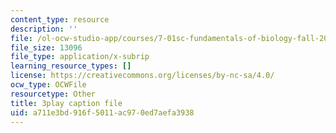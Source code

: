 ```yaml
---
content_type: resource
description: ''
file: /ol-ocw-studio-app/courses/7-01sc-fundamentals-of-biology-fall-2011/a711e3bd916f5011ac970ed7aefa3938_uDXH6Uu0ghc.vtt
file_size: 13096
file_type: application/x-subrip
learning_resource_types: []
license: https://creativecommons.org/licenses/by-nc-sa/4.0/
ocw_type: OCWFile
resourcetype: Other
title: 3play caption file
uid: a711e3bd-916f-5011-ac97-0ed7aefa3938
---
```

